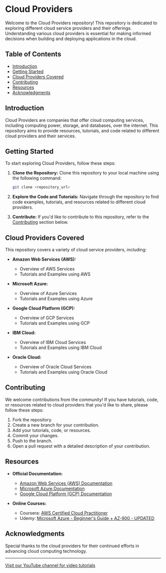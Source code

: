 # Cloud Providers

Welcome to the Cloud Providers repository! This repository is dedicated to exploring different cloud service providers and their offerings. Understanding various cloud providers is essential for making informed decisions when building and deploying applications in the cloud.

## Table of Contents

- [Introduction](#introduction)
- [Getting Started](#getting-started)
- [Cloud Providers Covered](#cloud-providers-covered)
- [Contributing](#contributing)
- [Resources](#resources)
- [Acknowledgments](#acknowledgments)

## Introduction

Cloud Providers are companies that offer cloud computing services, including computing power, storage, and databases, over the internet. This repository aims to provide resources, tutorials, and code related to different cloud providers and their services.

## Getting Started

To start exploring Cloud Providers, follow these steps:

1. **Clone the Repository:** Clone this repository to your local machine using the following command:
   ```bash
   git clone <repository_url>
   ```

2. **Explore the Code and Tutorials:** Navigate through the repository to find code examples, tutorials, and resources related to different cloud providers.

3. **Contribute:** If you'd like to contribute to this repository, refer to the [Contributing](#contributing) section below.

## Cloud Providers Covered

This repository covers a variety of cloud service providers, including:

- **Amazon Web Services (AWS):**
  - Overview of AWS Services
  - Tutorials and Examples using AWS

- **Microsoft Azure:**
  - Overview of Azure Services
  - Tutorials and Examples using Azure

- **Google Cloud Platform (GCP):**
  - Overview of GCP Services
  - Tutorials and Examples using GCP

- **IBM Cloud:**
  - Overview of IBM Cloud Services
  - Tutorials and Examples using IBM Cloud

- **Oracle Cloud:**
  - Overview of Oracle Cloud Services
  - Tutorials and Examples using Oracle Cloud

## Contributing

We welcome contributions from the community! If you have tutorials, code, or resources related to cloud providers that you'd like to share, please follow these steps:

1. Fork the repository.
2. Create a new branch for your contribution.
3. Add your tutorials, code, or resources.
4. Commit your changes.
5. Push to the branch.
6. Open a pull request with a detailed description of your contribution.

## Resources

- **Official Documentation:**
  - [Amazon Web Services (AWS) Documentation](https://aws.amazon.com/documentation/)
  - [Microsoft Azure Documentation](https://docs.microsoft.com/en-us/azure/)
  - [Google Cloud Platform (GCP) Documentation](https://cloud.google.com/docs/)

- **Online Courses:**
  - Coursera: [AWS Certified Cloud Practitioner](https://www.coursera.org/learn/aws-cloud-practitioner)
  - Udemy: [Microsoft Azure - Beginner's Guide + AZ-900 - UPDATED](https://www.udemy.com/course/az900-azure/)

## Acknowledgments

Special thanks to the cloud providers for their continued efforts in advancing cloud computing technology.

---

[Visit our YouTube channel for video tutorials](<YouTube_Channel_Link>)